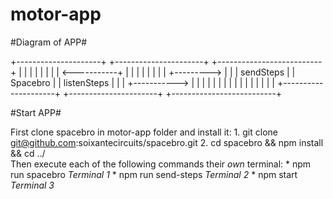 # motor-app

#Diagram of APP#

+---------------------+               +----------------------+             +--------------------------+
|                     |               |                      |             |                          |
|                     | <-----------+ |                      |             |                          |
|                     |               |                      | +---------> |                          |
|     sendSteps       |               |      Spacebro        |             |       listenSteps        |
|                     | +-----------> |                      |             |                          |
|                     |               |                      |             |                          |
|                     |               |                      |             |                          |
+---------------------+               +----------------------+             +--------------------------+


#Start APP#

  First clone spacebro in motor-app folder and install it:
    1. git clone git@github.com:soixantecircuits/spacebro.git
    2. cd spacebro && npm install && cd ../  
  Then execute each of the following commands their *own* terminal:
    * npm run spacebro *Terminal 1*
    * npm run send-steps *Terminal 2* 
    * npm start *Terminal 3* 
